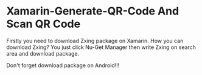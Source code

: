 # Xamarin-Generate-QR-Code And Scan QR Code
Firstly you need to download Zxing package on Xamarin. How you can download Zxing? You just click Nu-Get Manager then write Zxing on search area and download package. 

Don't forget download package on Android!!! 


